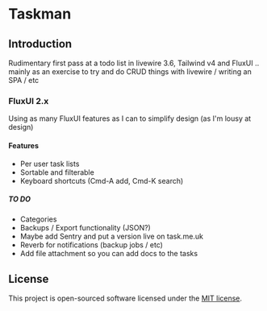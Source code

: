 # Taskman

## Introduction

Rudimentary first pass at a todo list in livewire 3.6, Tailwind v4 and FluxUI .. mainly as an exercise to try and do CRUD things with livewire / writing an SPA / etc

### FluxUI 2.x

Using as many FluxUI features as I can to simplify design (as I'm lousy at design)

#### Features

- Per user task lists
- Sortable and filterable
- Keyboard shortcuts (Cmd-A add, Cmd-K search)

##### TO DO

- Categories
- Backups / Export functionality (JSON?)
- Maybe add Sentry and put a version live on task.me.uk
- Reverb for notifications (backup jobs / etc)
- Add file attachment so you can add docs to the tasks

## License

This project is open-sourced software licensed under the [MIT license](LICENSE).

